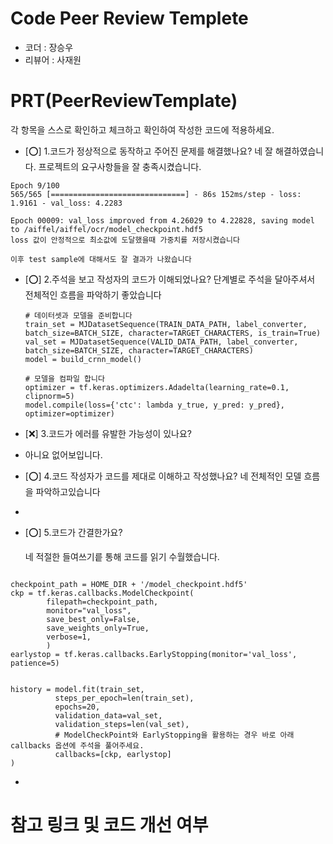 # Code Peer Review Templete
- 코더 : 장승우
- 리뷰어 : 사재원

# PRT(PeerReviewTemplate)
각 항목을 스스로 확인하고 체크하고 확인하여 작성한 코드에 적용하세요.
- [⭕] 1.코드가 정상적으로 동작하고 주어진 문제를 해결했나요?
  네 잘 해결하였습니다. 프로젝트의 요구사항들을 잘 충족시켰습니다.
```
Epoch 9/100
565/565 [==============================] - 86s 152ms/step - loss: 1.9161 - val_loss: 4.2283

Epoch 00009: val_loss improved from 4.26029 to 4.22828, saving model to /aiffel/aiffel/ocr/model_checkpoint.hdf5
loss 값이 안정적으로 최소값에 도달했을때 가중치를 저장시켰습니다

이후 test sample에 대해서도 잘 결과가 나왔습니다
```

- [⭕] 2.주석을 보고 작성자의 코드가 이해되었나요?
    단계별로 주석을 달아주셔서 전체적인 흐름을 파악하기 좋았습니다
  ```
  # 데이터셋과 모델을 준비합니다
  train_set = MJDatasetSequence(TRAIN_DATA_PATH, label_converter, batch_size=BATCH_SIZE, character=TARGET_CHARACTERS, is_train=True)
  val_set = MJDatasetSequence(VALID_DATA_PATH, label_converter, batch_size=BATCH_SIZE, character=TARGET_CHARACTERS)
  model = build_crnn_model()

  # 모델을 컴파일 합니다
  optimizer = tf.keras.optimizers.Adadelta(learning_rate=0.1, clipnorm=5)
  model.compile(loss={'ctc': lambda y_true, y_pred: y_pred}, optimizer=optimizer)
  ```
  
- [❌] 3.코드가 에러를 유발한 가능성이 있나요?
- 아니요 없어보입니다.

- [⭕] 4.코드 작성자가 코드를 제대로 이해하고 작성했나요?
네 전체적인 모델 흐름을 파악하고있습니다
- 
- [⭕] 5.코드가 간결한가요?

  네 적절한 들여쓰기릍 통해 코드를 읽기 수월했습니다.
```

checkpoint_path = HOME_DIR + '/model_checkpoint.hdf5'
ckp = tf.keras.callbacks.ModelCheckpoint(
        filepath=checkpoint_path,
        monitor="val_loss",
        save_best_only=False,
        save_weights_only=True,
        verbose=1,
        )
earlystop = tf.keras.callbacks.EarlyStopping(monitor='val_loss', patience=5)


history = model.fit(train_set,
          steps_per_epoch=len(train_set),
          epochs=20,
          validation_data=val_set,
          validation_steps=len(val_set),
          # ModelCheckPoint와 EarlyStopping을 활용하는 경우 바로 아래 callbacks 옵션에 주석을 풀어주세요.
          callbacks=[ckp, earlystop]
)

```
- 

# 참고 링크 및 코드 개선 여부
